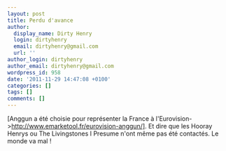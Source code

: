```yaml
---
layout: post
title: Perdu d'avance
author:
  display_name: Dirty Henry
  login: dirtyhenry
  email: dirtyhenry@gmail.com
  url: ''
author_login: dirtyhenry
author_email: dirtyhenry@gmail.com
wordpress_id: 958
date: '2011-11-29 14:47:08 +0100'
categories: []
tags: []
comments: []
---
```

[Anggun a été choisie pour représenter la France à l'Eurovision->http://www.emarketool.fr/eurovision-anggun/]. Et dire que les Hooray Henrys ou The Livingstones I Presume n'ont même pas été contactés. Le monde va mal !
